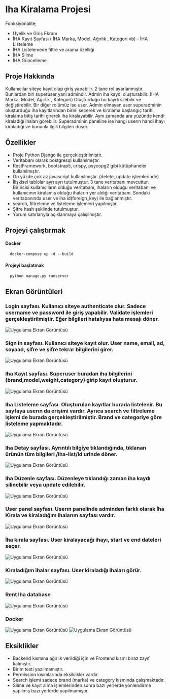 
# Iha Kiralama Projesi

Fonksiyonalite;

- Üyelik ve Giriş Ekranı
- İHA Kayıt Sayfası ( İHA Marka, Model, Ağırlık , Kategori vb) - İHA Listeleme
- İHA Listelemede filtre ve arama özelliği
- İHA Silme
- İHA Güncelleme



## Proje Hakkında

Kullanıcılar siteye kayıt olup giriş yapabilir.  2 tane rol ayarlanmıştır. Bunlardan biri superuser yani admindir. Admin iha kaydı oluşturabilir. (IHA Marka, Model, Ağırlık , Kategori) Oluşturduğu bu kaydı silebilir ve değiştirebilir. Bir diğer rolümüz ise user. Admin olmayan user superadminin oluşturduğu iha kayıtlarından birini seçerek ve kiralama başlangıç tarihi, kiralama bitiş tarihi girerek iha kiralayabilir. Aynı zamanda ara yüzünde kendi kiraladığı ihaları görebilir. Superadminin paneline ise hangi userın handi ihayı kiraladığı ve bununla ilgili bilgileri düşer.

  
## Özellikler

- Proje Python Django ile gerçekleştirilmiştir.
- Veritabanı olarak postgresql kullanılmıştır.
- RestFramework, bootstrap5, crispy, psycopg2 gibi kütüphaneler kullanılmıştır.
- Ön yüzde çok az javascript kullanılmıştır. (delete, update işlemlerinde)
- İlişkisel tablolar ayrı ayrı tutulmuştur. 3 tane veritabanı mevcuttur. Birincisi kullanıcıların olduğu veritabanı, ihaların olduğu veritabanı ve kullanıcının kiralamış olduğu ihaların yer aldığı veritabanı. Sondaki veritabanında user ve iha id(foreign_key) ile bağlanmıştır.
- search, filtreleme ve listeleme işlemleri yapılmıştır.
- Şifre hash şeklinde tutulmuştur.
- Yorum satırlarıyla açıklanmaya çalışılmıştır.

## Projeyi çalıştırmak


#### Docker

```http
  docker-compose up -d --build
```

#### Projeyi başlatmak

```http
  python manage.py runserver
```



  
## Ekran Görüntüleri

### Login sayfası. Kullanıcı siteye authenticate olur. Sadece username ve password ile giriş yapabilir. Validate işlemleri gerçekleştirilmiştir. Eğer bilgileri hatalıysa hata mesajı döner.
![Uygulama Ekran Görüntüsü](https://github.com/isikduygu/RentIha/blob/32529acefb4ce13b894c873b8275dcab48428d7d/SS/loginPage.png)

### Sign in sayfası. Kullanıcı siteye kayıt olur. User name, email, ad, soyaad, şifre ve şifre tekrar bilgilerini girer. 
![Uygulama Ekran Görüntüsü](https://github.com/isikduygu/RentIha/blob/32529acefb4ce13b894c873b8275dcab48428d7d/SS/RegisterPage.png)

### Iha Kayıt sayfası. Superuser buradan iha bilgilerini (brand,model,weight,category) girip kayıt oluşturur.
![Uygulama Ekran Görüntüsü](https://github.com/isikduygu/RentIha/blob/32529acefb4ce13b894c873b8275dcab48428d7d/SS/IhaKay%C4%B1t.png)

### Iha Listeleme sayfası. Oluşturulan kayıtlar burada listelenir. Bu sayfaya userın da erişimi vardır. Ayrıca search ve filtreleme işlemi de burada gerçekleştirilmiştir. Brand ve categoriye göre listeleme yapmaktadır.

![Uygulama Ekran Görüntüsü](https://github.com/isikduygu/RentIha/blob/32529acefb4ce13b894c873b8275dcab48428d7d/SS/ihaList.png)

### Iha Detay sayfası. Ayrıntılı bilgiye tıklandığında, tıklanan ürünün tüm bilgileri /iha-list/id urlnde döner.
![Uygulama Ekran Görüntüsü](https://github.com/isikduygu/RentIha/blob/32529acefb4ce13b894c873b8275dcab48428d7d/SS/IhaListDetail.png)

### Iha Düzenle sayfası. Düzenleye tıklandığı zaman iha kaydı silinebilir veya update edilebilir.
![Uygulama Ekran Görüntüsü](https://github.com/isikduygu/RentIha/blob/32529acefb4ce13b894c873b8275dcab48428d7d/SS/%C4%B0haDeleteUpdateDetail.png)

### User panel sayfası. Userın panelinde adminden farklı olarak İha Kirala ve kiraladığım ihalarım sayfası vardır.
![Uygulama Ekran Görüntüsü](https://github.com/isikduygu/RentIha/blob/32529acefb4ce13b894c873b8275dcab48428d7d/SS/userpanel.png)

### İha kirala sayfası. User kiralayacağı ihayı, start ve end dateleri seçer.
![Uygulama Ekran Görüntüsü](https://github.com/isikduygu/RentIha/blob/32529acefb4ce13b894c873b8275dcab48428d7d/SS/renIhaa.png)

### Kiraladığım ihalar sayfası. User kiraladığı ihaları görür.
![Uygulama Ekran Görüntüsü](https://github.com/isikduygu/RentIha/blob/32529acefb4ce13b894c873b8275dcab48428d7d/SS/myIha.png)

### Rent Iha database
![Uygulama Ekran Görüntüsü](https://github.com/isikduygu/RentIha/blob/32529acefb4ce13b894c873b8275dcab48428d7d/SS/databaseRecord.png)

### Docker

![Uygulama Ekran Görüntüsü](https://github.com/isikduygu/RentIha/blob/32529acefb4ce13b894c873b8275dcab48428d7d/SS/dockerComposeUp.png)
![Uygulama Ekran Görüntüsü](https://github.com/isikduygu/RentIha/blob/32529acefb4ce13b894c873b8275dcab48428d7d/SS/dockerContainer.png)



  
## Eksiklikler

- Backend kısmına ağırlık verildiği için ve Frontend kısmı biraz zayıf kalmıştır.
- Birim testi yazılmamıştır.
- Permission kısımlarında eksiklikler vardır.
- Search işlemi sadece brand (marka) ve category kısmında çalışmaktadır.
- Silme ve kayıt alma işlemlerinden sonra bazı yerlerde yönlendirme yapılmış bazı yerlerde yapılmamıştır.


  
